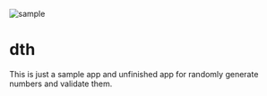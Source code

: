 ![sample](https://user-images.githubusercontent.com/31275282/146240646-c68e742b-9309-4c21-a994-6e7e8160825f.png)
# dth
This is just a sample app and unfinished app for randomly generate numbers and validate them.
